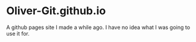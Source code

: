 # Oliver-Git.github.io

A github pages site I made a while ago. I have no idea what I was going to use it for.
